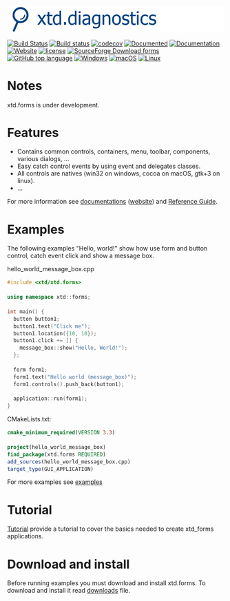 [![forms](docs/pictures/header.png)](https://gammasoft71.wixsite.com/xtd-forms)

[![Build Status](https://travis-ci.org/gammasoft71/xtd_forms.svg?branch=master)](https://travis-ci.org/gammasoft71/xtd_forms)
[![Build status](https://ci.appveyor.com/api/projects/status/ok6m6omcftt8qque?svg=true)](https://ci.appveyor.com/project/gammasoft71/xtd-forms)
[![codecov](https://codecov.io/gh/gammasoft71/xtd_forms/branch/master/graph/badge.svg)](https://codecov.io/gh/gammasoft71/xtd_forms)
[![Documented](https://codedocs.xyz/gammasoft71/xtd_forms.svg)](https://codedocs.xyz/gammasoft71/xtd_forms/)
[![Documentation](https://img.shields.io/badge/wiki-Documentation-brightgreen.svg)](./docs/home.md)
[![Website](https://img.shields.io/website-up-down-green-red/http/shields.io.svg?label=xtd-forms%20website)](https://gammasoft71.wixsite.com/gammasoft)
[![license](https://img.shields.io/github/license/gammasoft71/xtd.forms.svg)](LICENSE.md)
[![SourceForge Download forms](https://img.shields.io/sourceforge/dt/formspro.svg)](https://sourceforge.net/projects/formspro/files/latest/download)
[![GitHub top language](https://img.shields.io/github/languages/top/gammasoft71/xtd.forms.svg)](README.md)
[![Windows](https://img.shields.io/badge/os-Windows-004080.svg)](README.md)
[![macOS](https://img.shields.io/badge/os-macOS-004080.svg)](README.md)
[![Linux](https://img.shields.io/badge/os-Linux-004080.svg)](README.md)

# Notes

xtd.forms is under development.

# Features

* Contains common controls, containers, menu, toolbar, components, various dialogs, ...
* Easy catch control events by using event and delegates classes.
* All controls are natives (win32 on windows, cocoa on macOS, gtk+3 on linux).
* ...

For more information see [documentations](docs/home.md) ([website](https://gammasoft71.wixsite.com/gammasoft)) and [Reference Guide](https://codedocs.xyz/gammasoft71/xtd_forms/).

# Examples

The following examples "Hello, world!" show how use form and button control, catch event click and show a message box.

hello_world_message_box.cpp

```c++
#include <xtd/xtd.forms>

using namespace xtd::forms;

int main() {
  button button1;
  button1.text("Click me");
  button1.location({10, 10});
  button1.click += [] {
    message_box::show("Hello, World!");
  };

  form form1;
  form1.text("Hello world (message_box)");
  form1.controls().push_back(button1);

  application::run(form1);
}

```

CMakeLists.txt:

```cmake
cmake_minimum_required(VERSION 3.3)

project(hello_world_message_box)
find_package(xtd.forms REQUIRED)
add_sources(hello_world_message_box.cpp)
target_type(GUI_APPLICATION)
```

For more examples see [examples](examples/README.md)

# Tutorial

[Tutorial](docs/tutorial.md) provide a tutorial to cover the basics needed to create xtd_forms applications.

# Download and install

Before running examples you must download and install xtd.forms. To download and install it read [downloads](docs/downloads.md) file.
